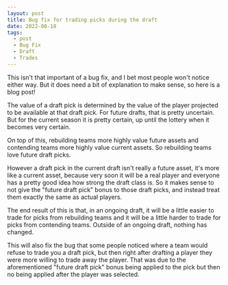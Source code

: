 ```yaml
---
layout: post
title: Bug fix for trading picks during the draft
date: 2022-08-18
tags:
  - post
  - Bug Fix
  - Draft
  - Trades
---
```


This isn't that important of a bug fix, and I bet most people won't notice either way. But it does need a bit of explanation to make sense, so here is a blog post!

<!--more-->

The value of a draft pick is determined by the value of the player projected to be available at that draft pick. For future drafts, that is pretty uncertain. But for the current season it is pretty certain, up until the lottery when it becomes very certain.

On top of this, rebuilding teams more highly value future assets and contending teams more highly value current assets. So rebuilding teams love future draft picks.

However a draft pick in the current draft isn't really a future asset, it's more like a current asset, because very soon it will be a real player and everyone has a pretty good idea how strong the draft class is. So it makes sense to not give the "future draft pick" bonus to those draft picks, and instead treat them exactly the same as actual players.

The end result of this is that, in an ongoing draft, it will be a little easier to trade for picks from rebuilding teams and it will be a little harder to trade for picks from contending teams. Outside of an ongoing draft, nothing has changed.

This will also fix the bug that some people noticed where a team would refuse to trade you a draft pick, but then right after drafting a player they were more willing to trade away the player. That was due to the aforementioned "future draft pick" bonus being applied to the pick but then no being applied after the player was selected.
